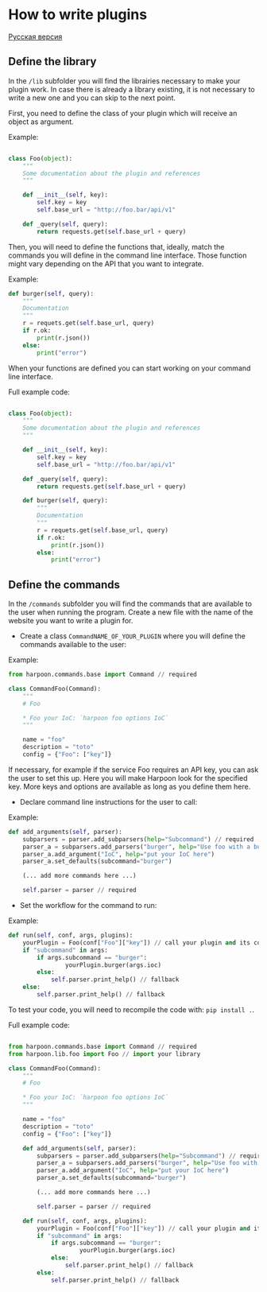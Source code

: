 # How to write plugins

[Русская версия](HOW_TO_WRITE_A_PLUGIN_RU.md)

## Define the library

In the `/lib` subfolder you will find the librairies necessary to make your
plugin work. In case there is already a library existing, it is not necessary
to write a new one and you can skip to the next point.

First, you need to define the class of your plugin which will receive an object
as argument.

Example:

```python

class Foo(object):
    """
    Some documentation about the plugin and references
    """

    def __init__(self, key):
        self.key = key
        self.base_url = "http://foo.bar/api/v1"

    def _query(self, query):
        return requests.get(self.base_url + query)
```

Then, you will need to define the functions that, ideally, match the commands you
will define in the command line interface. Those function might vary depending
on the API that you want to integrate.

Example:

```python
def burger(self, query):
    """
    Documentation
    """
    r = requets.get(self.base_url, query)
    if r.ok:
        print(r.json())
    else:
        print("error")
```

When your functions are defined you can start working on your command line
interface.

Full example code:

```python

class Foo(object):
    """
    Some documentation about the plugin and references
    """

    def __init__(self, key):
        self.key = key
        self.base_url = "http://foo.bar/api/v1"

    def _query(self, query):
        return requests.get(self.base_url + query)

    def burger(self, query):
        """
        Documentation
        """
        r = requets.get(self.base_url, query)
        if r.ok:
            print(r.json())
        else:
            print("error")
```


## Define the commands

In the `/commands` subfolder you will find the commands that are available to
the user when running the program. Create a new file with the name of the
website you want to write a plugin for.

* Create a class `CommandNAME_OF_YOUR_PLUGIN` where you will define the commands
available to the user:

Example:

```python
from harpoon.commands.base import Command // required

class CommandFoo(Command):
    """
    # Foo

    * Foo your IoC: `harpoon foo options IoC`
    """

    name = "foo"
    description = "toto"
    config = {"Foo": ["key"]}

```

If necessary, for example if the service Foo requires an API key, you can ask
the user to set this up. Here you will make Harpoon look for the specified key.
More keys and options are available as long as you define them here.

* Declare command line instructions for the user to call:

Example:

```python
def add_arguments(self, parser):
    subparsers = parser.add_subparsers(help="Subcommand") // required
    parser_a = subparsers.add_parsers("burger", help="Use foo with a burger")
    parser_a.add_argument("IoC", help="put your IoC here")
    parser_a.set_defaults(subcommand="burger")

    (... add more commands here ...)

    self.parser = parser // required

```

* Set the workflow for the command to run:

Example:

```python
def run(self, conf, args, plugins):
    yourPlugin = Foo(conf["Foo"]["key"]) // call your plugin and its configuration
    if "subcommand" in args:
        if args.subcommand == "burger":
                yourPlugin.burger(args.ioc)
        else:
            self.parser.print_help() // fallback
    else:
        self.parser.print_help() // fallback

```

To test your code, you will need to recompile the code with: `pip install .`.

Full example code:

```python

from harpoon.commands.base import Command // required
from harpoon.lib.foo import Foo // import your library

class CommandFoo(Command):
    """
    # Foo

    * Foo your IoC: `harpoon foo options IoC`
    """

    name = "foo"
    description = "toto"
    config = {"Foo": ["key"]}

    def add_arguments(self, parser):
        subparsers = parser.add_subparsers(help="Subcommand") // required
        parser_a = subparsers.add_parsers("burger", help="Use foo with a burger")
        parser_a.add_argument("IoC", help="put your IoC here")
        parser_a.set_defaults(subcommand="burger")

        (... add more commands here ...)

        self.parser = parser // required

    def run(self, conf, args, plugins):
        yourPlugin = Foo(conf["Foo"]["key"]) // call your plugin and its configuration
        if "subcommand" in args:
            if args.subcommand == "burger":
                    yourPlugin.burger(args.ioc)
            else:
                self.parser.print_help() // fallback
        else:
            self.parser.print_help() // fallback
```
